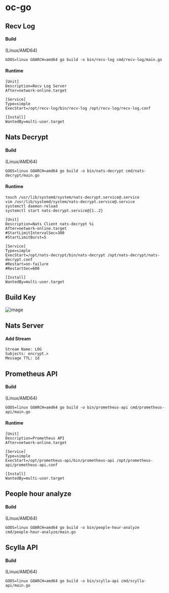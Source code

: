 # oc-go

## Recv Log

#### Build

(Linux/AMD64)
```
GOOS=linux GOARCH=amd64 go build -o bin/recv-log cmd/recv-log/main.go
```

#### Runtime

```
[Unit]
Description=Recv Log Server
After=network-online.target

[Service]
Type=simple
ExecStart=/opt/recv-log/bin/recv-log /opt/recv-log/recv-log.conf

[Install]
WantedBy=multi-user.target
```

## Nats Decrypt

#### Build

(Linux/AMD64)
```
GOOS=linux GOARCH=amd64 go build -o bin/nats-decrypt cmd/nats-decrypt/main.go
```

#### Runtime

```
touch /usr/lib/systemd/system/nats-decrypt.service@.service
vim /usr/lib/systemd/system/nats-decrypt.service@.service
systemctl daemon-reload
systemctl start nats-decrypt.service@{1..2}
```

```
[Unit]
Description=Nats Client nats-decrypt %i
After=network-online.target
#StartLimitIntervalSec=300
#StartLimitBurst=5

[Service]
Type=simple
ExecStart=/opt/nats-decrypt/bin/nats-decrypt /opt/nats-decrypt/nats-decrypt.conf
#Restart=on-failure
#RestartSec=600

[Install]
WantedBy=multi-user.target
```

## Build Key

![image](https://i.imgur.com/xRlGf0p.jpg)

## Nats Server

#### Add Stream
```
Stream Name: LOG
Subjects: encrypt.>
Message TTL: 1d
```

## Prometheus API

#### Build

(Linux/AMD64)
```
GOOS=linux GOARCH=amd64 go build -o bin/prometheus-api cmd/prometheus-api/main.go
```

#### Runtime

```
[Unit]
Description=Prometheus API
After=network-online.target

[Service]
Type=simple
ExecStart=/opt/prometheus-api/bin/prometheus-api /opt/prometheus-api/prometheus-api.conf

[Install]
WantedBy=multi-user.target
```

## People hour analyze

#### Build

(Linux/AMD64)
```
GOOS=linux GOARCH=amd64 go build -o bin/people-hour-analyze cmd/people-hour-analyze/main.go
```

## Scylla API

#### Build

(Linux/AMD64)
```
GOOS=linux GOARCH=amd64 go build -o bin/scylla-api cmd/scylla-api/main.go
```